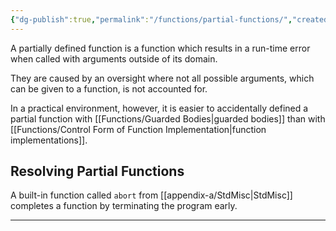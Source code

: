 ```yaml
---
{"dg-publish":true,"permalink":"/functions/partial-functions/","created":"2023-06-20T18:37:36.406+02:00","updated":"2023-06-24T15:19:28.925+02:00"}
---
```



A partially defined function is a function which results in a run-time error when called with arguments outside of its domain.

They are caused by an oversight where not all possible arguments, which can be given to a function, is not accounted for.

In a practical environment, however, it is easier to accidentally defined a partial function with  [[Functions/Guarded Bodies\|guarded bodies]] than with [[Functions/Control Form of Function Implementation\|function implementations]].



## Resolving Partial Functions

A built-in function called `abort` from [[appendix-a/StdMisc\|StdMisc]] completes a function by terminating the program early.

---